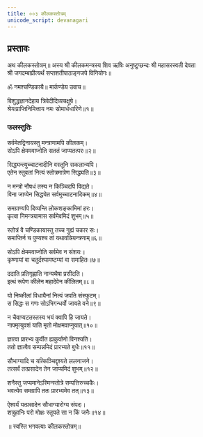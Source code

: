 ```yaml
---
title: ००३ कीलकस्तोत्रम्
unicode_script: devanagari
---
```


<div class="audioEmbed"  caption="" src="https://archive.org/download/durgA-saptashatI/00-3-kIlakam.mp3"></div>

## प्रस्तावः
अथ कीलकस्तोत्रम्॥
अस्य श्री कीलकमन्त्रस्य शिव ऋषिः अनुष्टुप्छन्दः श्री महासरस्वती देवता  
श्री जगदम्बाप्रीत्यर्थं सप्तशतीपाठाङ्गजपे विनियोगः॥

ॐ नमश्चण्डिकायै॥
मार्कण्डेय उवाच॥

विशुद्धज्ञानदेहाय त्रिवेदीदिव्यचक्षुषे।  
श्रेयःप्राप्तिनिमित्ताय नमः सोमार्धधारिणे॥१॥

### फलस्तुतिः
सर्वमेतद्विनायस्तु मन्त्राणामपि कीलकम्।  
सोऽपि क्षेममवाप्नोति सततं जाप्यतत्परः॥२॥

सिद्ध्यन्त्युच्चाटनादीनि वस्तूनि सकलान्यपि।  
एतेन स्तुवतां नित्यं स्तोत्रमात्रेण सिद्ध्यति॥३॥

न मन्त्रो नौषधं तस्य न किञ्चिदपि विद्यते।  
विना जाप्येन सिद्ध्येत सर्वमुच्चाटनादिकम्॥४॥

समग्राण्यपि दिव्यन्ति लोकशङ्कामिमां हरः।  
कृत्वा निमन्त्रयामास सर्वमेवमिदं शुभम्॥५॥

स्तोत्रं वै चण्डिकायास्तु तच्च गुह्यं चकार सः।  
समाप्तिर्न च पुण्यश्च तां यथावन्नियन्त्रणाम्॥६॥

सोऽपि क्षेममवाप्नोति सर्वमेव न संशयः।  
कृष्णायां वा चतुर्दश्यामष्टम्यां वा समाहितः॥७॥

ददाति प्रतिगृह्णाति नान्यथैषा प्रसीदति।  
इत्थं रूपेण कीलेन महादेवेन कीलितम्॥८॥

यो निष्कीलां विधायैनां नित्यं जपति संस्फुटम्।  
स सिद्धः स गणः सोऽभिगन्धर्वो जायते वने॥९॥

न चैवाप्यटतस्तस्य भयं क्वापि हि जायते।  
नापमृत्युवशं याति मृतो मोक्षमवाप्नुयात्॥१०॥

ज्ञात्वा प्रारभ्य कुर्वीत ह्यकुर्वाणो विनश्यति।  
ततो ज्ञात्वैव सम्पन्नमिदं प्रारभ्यते बुधैः॥११॥

सौभाग्यादि च यत्किञ्चिद्दृश्यते ललनाजने।  
तत्सर्वं तत्प्रसादेन तेन जाप्यमिदं शुभम्॥१२॥

शनैस्तु जप्यमानेऽस्मिन्स्तोत्रे सम्पत्तिरुच्चकैः।  
भवत्येव समग्रापि ततः प्रारभ्यमेव तत्॥१३॥

ऐश्वर्यं यत्प्रसादेन सौभाग्यारोग्य संपदः।  
शत्रुहानिः परो मोक्षः स्तूयते सा न किं जनैः॥१४॥

॥ स्वस्ति भगवत्याः कीलकस्तोत्रम्॥
